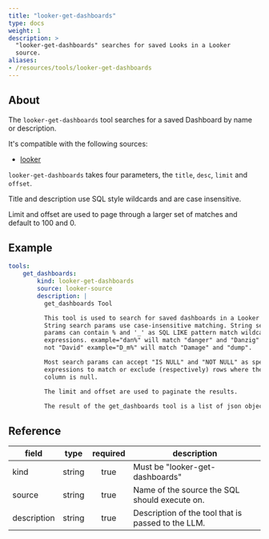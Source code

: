 ```yaml
---
title: "looker-get-dashboards"
type: docs
weight: 1
description: >
  "looker-get-dashboards" searches for saved Looks in a Looker
  source.
aliases:
- /resources/tools/looker-get-dashboards
---
```


## About

The `looker-get-dashboards` tool searches for a saved Dashboard by
name or description.

It's compatible with the following sources:

- [looker](../../sources/looker.md)

`looker-get-dashboards` takes four parameters, the `title`, `desc`, `limit`
and `offset`.

Title and description use SQL style wildcards and are case insensitive.

Limit and offset are used to page through a larger set of matches and
default to 100 and 0.

## Example

```yaml
tools:
    get_dashboards:
        kind: looker-get-dashboards
        source: looker-source
        description: |
          get_dashboards Tool

          This tool is used to search for saved dashboards in a Looker instance.
          String search params use case-insensitive matching. String search
          params can contain % and '_' as SQL LIKE pattern match wildcard
          expressions. example="dan%" will match "danger" and "Danzig" but
          not "David" example="D_m%" will match "Damage" and "dump".

          Most search params can accept "IS NULL" and "NOT NULL" as special
          expressions to match or exclude (respectively) rows where the
          column is null.

          The limit and offset are used to paginate the results.

          The result of the get_dashboards tool is a list of json objects.
```

## Reference

| **field**   |                  **type**                  | **required** | **description**                                                                                  |
|-------------|:------------------------------------------:|:------------:|--------------------------------------------------------------------------------------------------|
| kind        |                   string                   |     true     | Must be "looker-get-dashboards"                                                                  |
| source      |                   string                   |     true     | Name of the source the SQL should execute on.                                                    |
| description |                   string                   |     true     | Description of the tool that is passed to the LLM.                                               |
